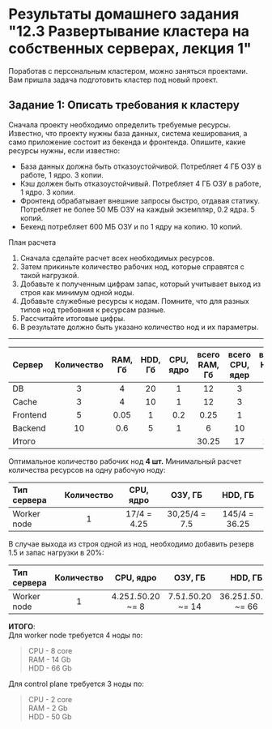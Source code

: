 # Результаты домашнего задания "12.3 Развертывание кластера на собственных серверах, лекция 1"

Поработав с персональным кластером, можно заняться проектами. Вам пришла задача подготовить кластер под новый проект.

## Задание 1: Описать требования к кластеру

Сначала проекту необходимо определить требуемые ресурсы. Известно, что проекту нужны база данных, система кеширования, а само приложение состоит из бекенда и фронтенда. Опишите, какие ресурсы нужны, если известно:

* База данных должна быть отказоустойчивой. Потребляет 4 ГБ ОЗУ в работе, 1 ядро. 3 копии.
* Кэш должен быть отказоустойчивый. Потребляет 4 ГБ ОЗУ в работе, 1 ядро. 3 копии.
* Фронтенд обрабатывает внешние запросы быстро, отдавая статику. Потребляет не более 50 МБ ОЗУ на каждый экземпляр, 0.2 ядра. 5 копий.
* Бекенд потребляет 600 МБ ОЗУ и по 1 ядру на копию. 10 копий.

План расчета

1. Сначала сделайте расчет всех необходимых ресурсов.
2. Затем прикиньте количество рабочих нод, которые справятся с такой нагрузкой.
3. Добавьте к полученным цифрам запас, который учитывает выход из строя как минимум одной ноды.
4. Добавьте служебные ресурсы к нодам. Помните, что для разных типов нод требовния к ресурсам разные.
5. Рассчитайте итоговые цифры.
6. В результате должно быть указано количество нод и их параметры.

---

| Сервер      | Количество      | RAM, Гб       | HDD, Гб         | CPU, ядро  | всего RAM, Гб     | всего CPU, ядер   | всего HDD, Гб  |
| :---------- |:---------------:|:-------------:|:---------------:|:----------:|:-----------------:|:-----------------:|:--------------:|
| DB          | 3               | 4             | 20              | 1          | 12                | 3                 | 60             |
| Cache       | 3               | 4             | 10              | 1          | 12                | 3                 | 30             |
| Frontend    | 5               | 0.05          | 1               | 0.2        | 0.25              | 1                 | 5              |
| Backend     | 10              | 0.6           | 5               | 1          | 6                 | 10                | 50             |
| Итого       |                 |               |                 |            | 30.25             | 17                | 145            |

Оптимальное количество рабочих нод **4 шт.**
Минимальный расчет количества ресурсов на одну рабочую ноду:

|Тип сервера    | Количество   | CPU, ядро     | ОЗУ, ГБ         | HDD, ГБ        |
|:------------- |:------------:| :------------:| :-------------: | :-------------:|
| Worker node   |1             |17/4 = 4.25    |30,25/4 = 7.5    |145/4 = 36.25   |

В случае выхода из строя одной из нод, необходимо добавить резерв 1.5 и запас нагрузки в 20%:

|Тип сервера    | Количество   | CPU, ядро          | ОЗУ, ГБ            | HDD, ГБ             |
|:------------- |:------------:| :-----------------:| :----------------: | :------------------:|
| Worker node   |1             |4.25*1.5*0.20 ~= 8  |7.5*1.5*0.20 ~= 14  |36.25*1.5*0.20 ~= 66 |

**ИТОГО**:  
Для worker node требуется 4 ноды по:  
> CPU - 8 core  
> RAM - 14 Gb  
> HDD - 66 Gb  

Для control plane требуется 3 ноды по:  
> CPU - 2 core  
> RAM - 2 Gb  
> HDD - 50 Gb  
